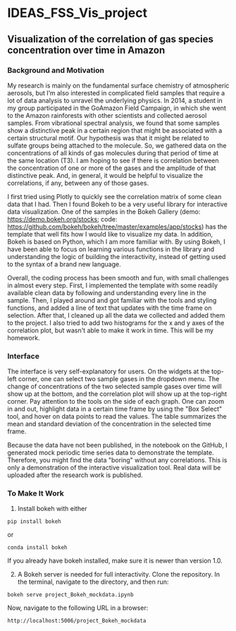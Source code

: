 # IDEAS_FSS_Vis_project
## Visualization of the correlation of gas species concentration over time in Amazon

### Background and Motivation 
My research is mainly on the fundamental surface chemistry of atmospheric aerosols, but I’m also interested in complicated field samples that require a lot of data analysis to unravel the underlying physics. In 2014, a student in my group participated in the GoAmazon Field Campaign, in which she went to the Amazon rainforests with other scientists and collected aerosol samples. From vibrational spectral analysis, we found that some samples show a distinctive peak in a certain region that might be associated with a certain structural motif. Our hypothesis was that it might be related to sulfate groups being attached to the molecule. So, we gathered data on the concentrations of all kinds of gas molecules during that period of time at the same location (T3). I am hoping to see if there is correlation between the concentration of one or more of the gases and the amplitude of that distinctive peak. And, in general, it would be helpful to visualize the correlations, if any, between any of those gases.

I first tried using Plotly to quickly see the correlation matrix of some clean data that I had. Then I found Bokeh to be a very useful library for interactive data visualization. One of the samples in the Bokeh Gallery (demo: https://demo.bokeh.org/stocks; code: https://github.com/bokeh/bokeh/tree/master/examples/app/stocks) has the template that well fits how I would like to visualize my data. In addition, Bokeh is based on Python, which I am more familiar with. By using Bokeh, I have been able to focus on learning various functions in the library and understanding the logic of building the interactivity, instead of getting used to the syntax of a brand new language.

Overall, the coding process has been smooth and fun, with small challenges in almost every step. First, I implemented the template with some readily available clean data by following and understanding every line in the sample. Then, I played around and got familiar with the tools and styling functions, and added a line of text that updates with the time frame on selection. After that, I cleaned up all the data we collected and added them to the project. I also tried to add two histograms for the x and y axes of the correlation plot, but wasn't able to make it work in time. This will be my homework.

### Interface

The interface is very self-explanatory for users. On the widgets at the top-left corner, one can select two sample gases in the dropdown menu. The change of concentrations of the two selected sample gases over time will show up at the bottom, and the correlation plot will show up at the top-right corner. Pay attention to the tools on the side of each graph. One can zoom in and out, highlight data in a certain time frame by using the "Box Select" tool, and hover on data points to read the values. The table summarizes the mean and standard deviation of the concentration in the selected time frame. 

Because the data have not been published, in the notebook on the GitHub, I generated mock periodic time series data to demonstrate the template. Therefore, you might find the data "boring" without any correlations. This is only a demonstration of the interactive visualization tool. Real data will be uploaded after the research work is published.

### To Make It Work

1. Install bokeh with either 
```
pip install bokeh
```
or 
```
conda install bokeh
```
If you already have bokeh installed, make sure it is newer than version 1.0.

2. A Bokeh server is needed for full interactivity. Clone the repository. In the terminal, navigate to the directory, and then run:
```
bokeh serve project_Bokeh_mockdata.ipynb
```
Now, navigate to the following URL in a browser:
```
http://localhost:5006/project_Bokeh_mockdata
```
